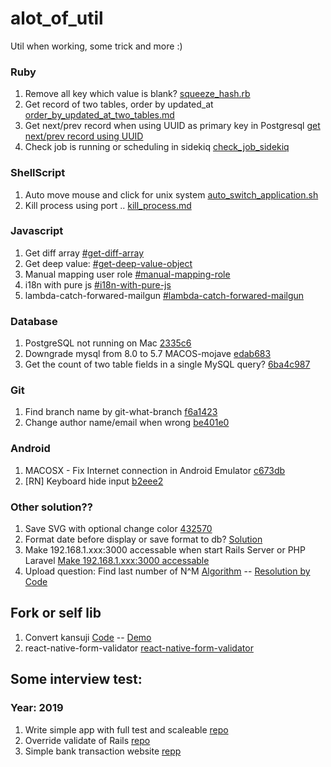 # alot_of_util
Util when working, some trick and more :)

### Ruby
1. Remove all key which value is blank? [squeeze_hash.rb](https://github.com/kokorolx/awesome_trick/blob/master/ruby/squeeze_hash.rb)
2. Get record of two tables, order by updated_at [order_by_updated_at_two_tables.md](d14e1ef)
3. Get next/prev record when using UUID as primary key in Postgresql [get next/prev record using UUID](ruby/get_next_prev_record.md)
4. Check job is running or scheduling in sidekiq [check_job_sidekiq](ruby/check_job_sidekiq.md)

### ShellScript
1. Auto move mouse and click for unix system [auto_switch_application.sh](https://github.com/kokorolx/awesome_trick/blob/master/auto_switch_application.sh)
2. Kill process using port .. [kill_process.md](https://github.com/kokorolx/awesome_trick/blob/edccacb787ce8a9f709a08a7d54d1e6903b7171e/shellscript/kill_process_with_port.md)
### Javascript
1. Get diff array [#get-diff-array](https://github.com/kokorolx/awesome_trick/blob/master/javascript.md#get-diff-array)
2. Get deep value: [#get-deep-value-object](https://github.com/kokorolx/awesome_trick/blob/master/javascript.md#get-deep-value-object)
3. Manual mapping user role [#manual-mapping-role](https://github.com/kokorolx/awesome_trick/blob/master/javascript.md#manual-mapping-role)
4. i18n with pure js [#i18n-with-pure-js](https://github.com/kokorolx/awesome_trick/blob/master/javascript.md#i18n-with-pure-js)
5. lambda-catch-forwared-mailgun [#lambda-catch-forwared-mailgun](https://github.com/kokorolx/lambda-catch-forwared-mailgun)

### Database
1. PostgreSQL not running on Mac [2335c6](https://github.com/kokorolx/awesome_trick/commit/2335c60a67e9782a45ccd61cafcd8776c6b81da0)
2. Downgrade mysql from 8.0 to 5.7 MACOS-mojave [edab683](https://github.com/kokorolx/awesome_trick/blob/master/database/downgrade_mysql.md)
3. Get the count of two table fields in a single MySQL query? [6ba4c987](database/get_count_n_field_in_single_sql.md)
### Git
1. Find branch name by git-what-branch [f6a1423](https://github.com/kokorolx/awesome_trick/blob/master/git/finding_branch.md)
2. Change author name/email when wrong [be401e0](https://github.com/kokorolx/awesome_trick/blob/master/git/change_author_name.md)

### Android
1. MACOSX - Fix Internet connection in Android Emulator [c673db](https://github.com/kokorolx/awesome_trick/blob/master/android.md#fix-internet-connection-in-android-emulator)
2. [RN] Keyboard hide input [b2eee2](https://github.com/kokorolx/awesome_trick/blob/master/android.md#keyboard-hide-input)

### Other solution??
1. Save SVG with optional change color [432570](https://github.com/kokorolx/awesome_trick/commit/4325707020735862c472c8e65f0187854c1d06dd?short_path=c890eba#diff-c890eba71ed12f4f0ef5cb9dde04ec4f)
2. Format date before display or save format to db? [Solution](https://github.com/kokorolx/awesome_trick/commit/8aad9f48cfe011e841620022ff71ba6081a489f6?short_path=c890eba#diff-c890eba71ed12f4f0ef5cb9dde04ec4f)
3. Make 192.168.1.xxx:3000 accessable when start Rails Server or PHP Laravel [Make 192.168.1.xxx:3000 accessable](https://github.com/kokorolx/awesome_trick/commit/bcbe33c5249eb35c43e8ebdd548174b554ac7204?short_path=c890eba#diff-c890eba71ed12f4f0ef5cb9dde04ec4f)
4. Upload question: Find last number of N^M [Algorithm](https://github.com/kokorolx/awesome_trick/commit/a905d1f9b9fde153aeedc1aef6d46c200a901726) -- [Resolution by Code](https://lmgtfy.com/?q=units+digit+of+a+number+raised+to+power)

## Fork or self lib
1. Convert kansuji [Code](https://github.com/kokorolx/kansuji) -- [Demo](https://kansuji.herokuapp.com/to_kansujis)
2. react-native-form-validator [react-native-form-validator](https://github.com/kokorolx/react-native-form-validator)

## Some interview test:
### Year: 2019
1. Write simple app with full test and scaleable [repo](https://github.com/kokorolx/pv_logivan_nov_2019#pv_logivan_nov_2019)
2. Override validate of Rails [repo](https://github.com/kokorolx/pv_override_defined_validate#requirements)
3. Simple bank transaction website [repp](https://github.com/kokorolx/pv_simple_transaction_bank_aug_2020)

